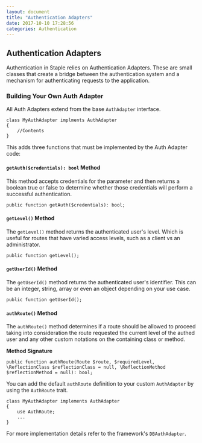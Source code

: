 ```yaml
---
layout: document
title: "Authentication Adapters"
date: 2017-10-10 17:28:56
categories: Authentication
---
```


## Authentication Adapters

Authentication in Staple relies on Authentication Adapters. These are small classes that
create a bridge between the authentication system and a mechanism for authenticating
requests to the application.

### Building Your Own Auth Adapter

All Auth Adapters extend from the base `AuthAdapter` interface.

```php?start_inline=1
class MyAuthAdapter implments AuthAdapter
{
    //Contents
}
```

This adds three functions that must be implemented by the Auth Adapter code:



#### `getAuth($credentials): bool` Method

This method accepts credentials for the parameter and then returns a boolean true or
false to determine whether those credentials will perform a successful authentication.

```php?start_inline=1
public function getAuth($credentials): bool;
```

#### `getLevel()` Method

The `getLevel()` method returns the authenticated user's level. Which is useful
for routes that have varied access levels, such as a client vs an administrator.

```php?start_inline=1
public function getLevel();
```

#### `getUserId()` Method

The `getUserId()` method returns the authenticated user's identifier. This can be
an integer, string, array or even an object depending on your use case.

```php?start_inline=1
public function getUserId();
```

#### `authRoute()` Method

The `authRoute()` method determines if a route should be allowed to proceed taking
into consideration the route requested the current level of the authed user and
any other custom notations on the containing class or method.

**Method Signature**
```php?start_inline=1
public function authRoute(Route $route, $requiredLevel, \ReflectionClass $reflectionClass = null, \ReflectionMethod $reflectionMethod = null): bool;
```

You can add the default `authRoute` definition to your custom `AuthAdapter` by using
the `AuthRoute` trait.

```php?start_inline=1
class MyAuthAdapter implements AuthAdapter
{
    use AuthRoute;
    ...
}
```

For more implementation details refer to the framework's `DBAuthAdapter`.